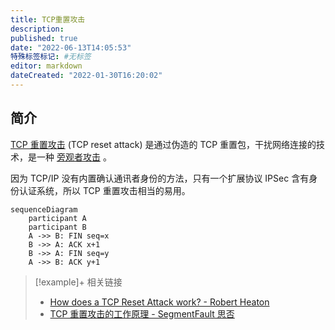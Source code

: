 ```yaml
---
title: TCP重置攻击
description:
published: true
date: "2022-06-13T14:05:53"
特殊标签标记: #无标签
editor: markdown
dateCreated: "2022-01-30T16:20:02"
---
```


## 简介

[TCP 重置攻击](https://zh.wikipedia.org/wiki/TCP重置攻击) (TCP reset attack) 是通过伪造的 TCP 重置包，干扰网络连接的技术，是一种 [旁观者攻击](https://zh.wikipedia.org/wiki/旁观者攻击) 。

因为 TCP/IP 没有内置确认通讯者身份的方法，只有一个扩展协议 IPSec 含有身份认证系统，所以 TCP 重置攻击相当的易用。

```mermaid
sequenceDiagram
    participant A
    participant B
    A ->> B: FIN seq=x
    B ->> A: ACK x+1
    B ->> A: FIN seq=y
    A ->> B: ACK y+1
```

> [!example]+ 相关链接
>
> +   [How does a TCP Reset Attack work? - Robert Heaton](https://robertheaton.com/2020/04/27/how-does-a-tcp-reset-attack-work/)
> +   [TCP 重置攻击的工作原理 - SegmentFault 思否](https://web.archive.org/web/20220130104858/https://segmentfault.com/a/1190000022954874)
